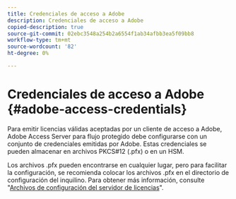 ```yaml
---
title: Credenciales de acceso a Adobe
description: Credenciales de acceso a Adobe
copied-description: true
source-git-commit: 02ebc3548a254b2a6554f1ab34afbb3ea5f09bb8
workflow-type: tm+mt
source-wordcount: '82'
ht-degree: 0%

---
```


# Credenciales de acceso a Adobe {#adobe-access-credentials}

Para emitir licencias válidas aceptadas por un cliente de acceso a Adobe, Adobe Access Server para flujo protegido debe configurarse con un conjunto de credenciales emitidas por Adobe. Estas credenciales se pueden almacenar en archivos PKCS#12 (.pfx) o en un HSM.

Los archivos .pfx pueden encontrarse en cualquier lugar, pero para facilitar la configuración, se recomienda colocar los archivos .pfx en el directorio de configuración del inquilino. Para obtener más información, consulte &quot;[Archivos de configuración del servidor de licencias](../../aaxs-protected-streaming/aaxs-license-server-config-files/aaxs-configuration-directory-structure.md)&quot;.
